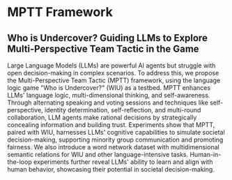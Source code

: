 # MPTT Framework
## Who is Undercover? Guiding LLMs to Explore Multi-Perspective Team Tactic in the Game

Large Language Models (LLMs) are powerful AI agents but struggle with open decision-making in complex scenarios. To address this, we propose the Multi-Perspective Team Tactic (MPTT) framework, using the language logic game "Who is Undercover?" (WIU) as a testbed. MPTT enhances LLMs' language logic, multi-dimensional thinking, and self-awareness. Through alternating speaking and voting sessions and techniques like self-perspective, identity determination, self-reflection, and multi-round collaboration, LLM agents make rational decisions by strategically concealing information and building trust. Experiments show that MPTT, paired with WIU, harnesses LLMs' cognitive capabilities to simulate societal decision-making, supporting minority group communication and promoting fairness. We also introduce a word network dataset with multidimensional semantic relations for WIU and other language-intensive tasks. Human-in-the-loop experiments further reveal LLMs' ability to learn and align with human behavior, showcasing their potential in societal decision-making.

